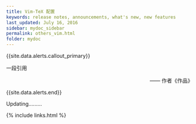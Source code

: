 ```yaml
---
title: Vim-TeX 配置
keywords: release notes, announcements, what's new, new features
last_updated: July 16, 2016
sidebar: mydoc_sidebar
permalink: others_vim.html
folder: mydoc
---
```


{{site.data.alerts.callout_primary}}
<p>一段引用</p>
<p align="right">—— 作者《作品》</p>
{{site.data.alerts.end}}

Updating.........



{% include links.html %}